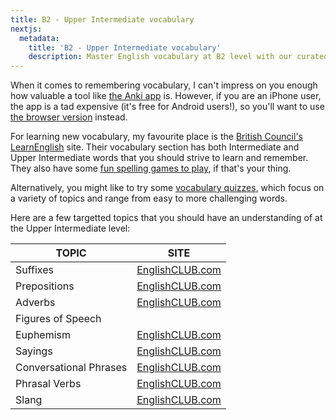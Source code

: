 ```yaml
---
title: B2 - Upper Intermediate vocabulary
nextjs:
  metadata:
    title: 'B2 - Upper Intermediate vocabulary'
    description: Master English vocabulary at B2 level with our curated selection of vocabulary resources. Perfect for ELICOS students aiming to refine their reading skills.
---
```


When it comes to remembering vocabulary, I can't impress on you enough how valuable a tool like [the Anki app](../../articles/how-to-use-anki) is. However, if you are an iPhone user, the app is a tad expensive (it's free for Android users!), so you'll want to use [the browser version](https://ankiuser.net/study) instead.

For learning new vocabulary, my favourite place is the [British Council's LearnEnglish](https://learnenglish.britishcouncil.org/vocabulary/b1-b2-vocabulary) site. Their vocabulary section has both Intermediate and Upper Intermediate words that you should strive to learn and remember. They also have some [fun spelling games to play](https://learnenglish.britishcouncil.org/vocabulary/vocabulary-games), if that's your thing.

Alternatively, you might like to try some [vocabulary quizzes](https://www.englishclub.com/esl-quizzes/vocabulary/), which focus on a variety of topics and range from easy to more challenging words.

Here are a few targetted topics that you should have an understanding of at the Upper Intermediate level:

| TOPIC                  | SITE                                                                       |
| ---------------------- | -------------------------------------------------------------------------- |
| Suffixes               | [EnglishCLUB.com](https://www.englishclub.com/vocabulary/suffixes.php)     |
| Prepositions           | [EnglishCLUB.com](https://www.englishclub.com/vocabulary/prepositions.php) |
| Adverbs                | [EnglishCLUB.com](https://www.englishclub.com/vocabulary/adverbs.php)      |
| Figures of Speech      | [](https://www.englishclub.com/vocabulary/figures.php)                     |
| Euphemism              | [EnglishCLUB.com](https://www.englishclub.com/vocabulary/euphemism.php)    |
| Sayings                | [EnglishCLUB.com](https://www.englishclub.com/ref/Sayings/)                |
| Conversational Phrases | [EnglishCLUB.com](https://www.englishclub.com/ref/Conversational_Phrases/) |
| Phrasal Verbs          | [EnglishCLUB.com](https://www.englishclub.com/ref/Phrasal_Verbs/)          |
| Slang                  | [EnglishCLUB.com](https://www.englishclub.com/ref/Slang/)                  |
